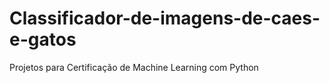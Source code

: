 # Classificador-de-imagens-de-caes-e-gatos
Projetos para Certificação de Machine Learning com Python
